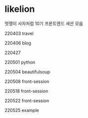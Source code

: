 # likelion

멋쟁이 사자처럼 10기 프론트엔드 세션 모음

220403 travel

220406 blog

220427 

220501 python

220504 beautifulsoup

220508 front-session

220518 front-session

220522 front-session

220525 example
